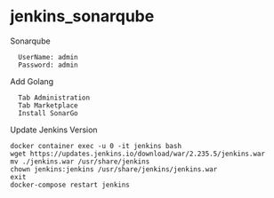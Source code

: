# jenkins_sonarqube

Sonarqube
```
  UserName: admin
  Password: admin
```

Add Golang
```
  Tab Administration
  Tab Marketplace
  Install SonarGo
```

Update Jenkins Version
```
docker container exec -u 0 -it jenkins bash
wget https://updates.jenkins.io/download/war/2.235.5/jenkins.war
mv ./jenkins.war /usr/share/jenkins
chown jenkins:jenkins /usr/share/jenkins/jenkins.war
exit
docker-compose restart jenkins
```
